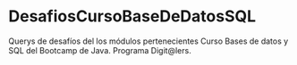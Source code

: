 # DesafiosCursoBaseDeDatosSQL
Querys de desafíos del los módulos pertenecientes Curso Bases de datos y SQL del Bootcamp de Java. Programa Digit@lers.
